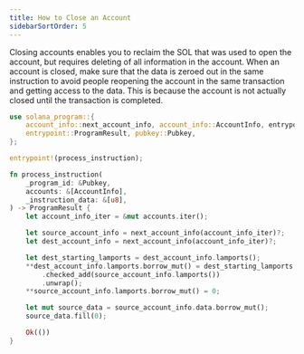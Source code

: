 ```yaml
---
title: How to Close an Account
sidebarSortOrder: 5
---
```


Closing accounts enables you to reclaim the SOL that was used to open the
account, but requires deleting of all information in the account. When an
account is closed, make sure that the data is zeroed out in the same instruction
to avoid people reopening the account in the same transaction and getting access
to the data. This is because the account is not actually closed until the
transaction is completed.

```rust filename="close-account.rs" {18-25}
use solana_program::{
    account_info::next_account_info, account_info::AccountInfo, entrypoint,
    entrypoint::ProgramResult, pubkey::Pubkey,
};

entrypoint!(process_instruction);

fn process_instruction(
    _program_id: &Pubkey,
    accounts: &[AccountInfo],
    _instruction_data: &[u8],
) -> ProgramResult {
    let account_info_iter = &mut accounts.iter();

    let source_account_info = next_account_info(account_info_iter)?;
    let dest_account_info = next_account_info(account_info_iter)?;

    let dest_starting_lamports = dest_account_info.lamports();
    **dest_account_info.lamports.borrow_mut() = dest_starting_lamports
        .checked_add(source_account_info.lamports())
        .unwrap();
    **source_account_info.lamports.borrow_mut() = 0;

    let mut source_data = source_account_info.data.borrow_mut();
    source_data.fill(0);

    Ok(())
}
```
